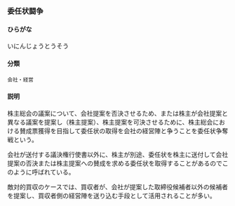 <div style="display:none;">

## [あ行](securities-terms?id=あ行)

</div>

### 委任状闘争

#### ひらがな

いにんじょうとうそう

#### 分類

`会社・経営`

#### 説明

株主総会の議案について、会社提案を否決させるため、または株主が会社提案と異なる議案を提案し（株主提案）、株主提案を可決させるために、株主総会における賛成票獲得を目指して委任状の取得を会社の経営陣と争うことを委任状争奪戦という。
 
会社が送付する議決権行使書以外に、株主が別途、委任状を株主に送付して会社提案の否決または株主提案への賛成を求める委任状を取得することがあるのでこのように呼ばれている。
 
敵対的買収のケースでは、買収者が、会社が提案した取締役候補者以外の候補者を提案し、買収者側の経営陣を送り込む手段として活用されることが多い。

<div style="display:none;">

## [か行](securities-terms?id=か行)
## [さ行](securities-terms?id=さ行)
## [た行](securities-terms?id=た行)
## [な行](securities-terms?id=な行)
## [は行](securities-terms?id=は行)
## [ま行](securities-terms?id=ま行)
## [や行](securities-terms?id=や行)
## [ら行](securities-terms?id=ら行)
## [わ行](securities-terms?id=わ行)
## [英数字・記号](securities-terms?id=英数字・記号)

</div>

